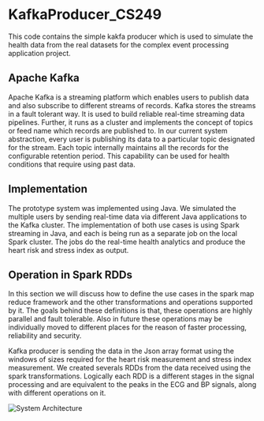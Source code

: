 # KafkaProducer_CS249

This code contains the simple kakfa producer which is used to simulate the health data from the real datasets for the complex event processing application project.

## Apache Kafka
Apache Kafka is a streaming platform which enables users to publish data and also subscribe to different streams of records. Kafka stores the streams in a fault tolerant way. It is used to build reliable real-time streaming data pipelines. Further, it runs as a cluster and implements the concept of topics or feed name which records are published to. In our current system abstraction, every user is publishing its data to a particular topic designated for the stream. Each topic internally maintains all the records for the configurable retention period. This capability can be used for health conditions that require using past data. 

## Implementation
The prototype system was implemented using Java. We simulated the multiple users by sending real-time data via different Java applications to the Kafka cluster. The implementation of both use cases is using Spark streaming in Java, and each is being run as a separate job on the local Spark cluster. The jobs do the real-time health analytics and produce the heart risk and stress index as output.

## Operation in Spark RDDs
In this section we will discuss how to define the use cases in the spark map reduce framework and the other transformations and operations supported by it. The goals behind these definitions is that, these operations are highly parallel and fault tolerable. Also in future these operations may be individually moved to different places for the reason of faster processing, reliability and security. 

Kafka producer is sending the data in the Json array format using the windows of sizes required for the heart risk measurement and stress index measurement. We created severals RDDs from the data received using the spark transformations. Logically each RDD is a different stages in the signal processing and are equivalent to the peaks in the ECG and BP signals, along with different operations on it.

![System Architecture](https://github.com/sandeep-iitr/ComplexEventDetection_CS249/blob/master/figs/system.jpg)
